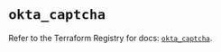 # `okta_captcha`

Refer to the Terraform Registry for docs: [`okta_captcha`](https://registry.terraform.io/providers/okta/okta/4.11.0/docs/resources/captcha).
